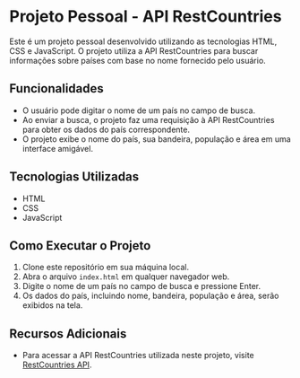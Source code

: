 # Projeto Pessoal - API RestCountries

Este é um projeto pessoal desenvolvido utilizando as tecnologias HTML, CSS e JavaScript. O projeto utiliza a API RestCountries para buscar informações sobre países com base no nome fornecido pelo usuário.

## Funcionalidades

- O usuário pode digitar o nome de um país no campo de busca.
- Ao enviar a busca, o projeto faz uma requisição à API RestCountries para obter os dados do país correspondente.
- O projeto exibe o nome do país, sua bandeira, população e área em uma interface amigável.

## Tecnologias Utilizadas

- HTML
- CSS
- JavaScript

## Como Executar o Projeto

1. Clone este repositório em sua máquina local.
2. Abra o arquivo `index.html` em qualquer navegador web.
3. Digite o nome de um país no campo de busca e pressione Enter.
4. Os dados do país, incluindo nome, bandeira, população e área, serão exibidos na tela.

## Recursos Adicionais

- Para acessar a API RestCountries utilizada neste projeto, visite [RestCountries API](https://restcountries.com/).
